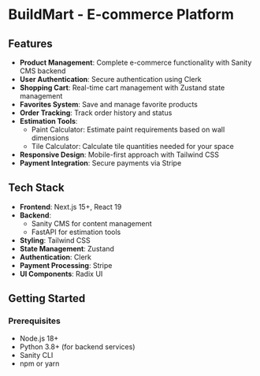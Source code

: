 # BuildMart - E-commerce Platform

## Features

- **Product Management**: Complete e-commerce functionality with Sanity CMS backend
- **User Authentication**: Secure authentication using Clerk
- **Shopping Cart**: Real-time cart management with Zustand state management
- **Favorites System**: Save and manage favorite products
- **Order Tracking**: Track order history and status
- **Estimation Tools**:
  - Paint Calculator: Estimate paint requirements based on wall dimensions
  - Tile Calculator: Calculate tile quantities needed for your space
- **Responsive Design**: Mobile-first approach with Tailwind CSS
- **Payment Integration**: Secure payments via Stripe

## Tech Stack

- **Frontend**: Next.js 15+, React 19
- **Backend**: 
  - Sanity CMS for content management
  - FastAPI for estimation tools
- **Styling**: Tailwind CSS
- **State Management**: Zustand
- **Authentication**: Clerk
- **Payment Processing**: Stripe
- **UI Components**: Radix UI

## Getting Started

### Prerequisites

- Node.js 18+ 
- Python 3.8+ (for backend services)
- Sanity CLI
- npm or yarn
